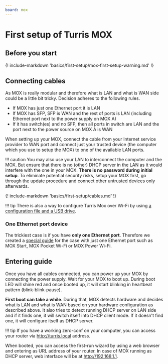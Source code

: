 ```yaml
---
board: mox
---
```

# First setup of Turris MOX

## Before you start

{! include-markdown 'basics/first-setup/mox-first-setup-warning.md' !}

## Connecting cables

As MOX is really modular and therefore what is LAN and what is WAN side could
be a little bit tricky. Decision adheres to the following rules.

* If MOX has just one Ethernet port it is LAN
* If MOX has SFP, SFP is WAN and the rest of ports is LAN (including
  Ethernet port next to the power supply on MOX A)
* If it has switch(es) and no SFP, then all ports in switch are LAN and the
  port next to the power source on MOX A is WAN

When setting up your MOX, connect the cable from your Internet service provider
to WAN port and connect just your trusted device (the computer which you use
to setup the MOX) to one of the available LAN ports.

!!! caution
    You may also use your LAN to interconnect the computer and the MOX. But
    ensure that there is no (other) DHCP server in the LAN as it would
    interfere with the one in your MOX. **There is no password during initial
    setup**. To eliminate potential security risks, setup your MOX first, go
    through the update procedure and connect other untrusted devices only
    afterwards.

{! include-markdown 'basics/first-setup/cables.md' !}

!!! tip
    There is also a way to configure Turris Mox over Wi-Fi by using [a configuration
    file and a USB drive](./ethernetless.md).

### One Ethernet port device

The trickiest case is if you have **only one Ethernet port**. Therefore we
created a [special guide](mox-cpu-only.md) for the case with just one Ethernet
port such as MOX Start, MOX Pocket Wi-Fi or MOX Power Wi-Fi.

## Entering guide

Once you have all cables connected, you can power up your MOX by connecting the
power supply. Wait for your MOX to boot up. During boot LED will shine red and
once booted up, it will start blinking in heartbeat pattern
(blink-blink-pause).

**First boot can take a while**. During that, MOX detects hardware and decides
what is LAN and what is WAN based on your hardware configuration as described
above. It also tries to detect running DHCP server on LAN side and if it finds
one, it will switch itself into DHCP client mode. If it doesn't find one, it
will configure itself as DHCP server.

!!! tip
	If you have a working zero-conf on your computer, you can access your
    router via <http://turris.local> address.

When booted, you can access the first-run wizard by using a web browser and
entering as URL address of your router. In case of MOX running as DHCP server, web
interface will be at <http://192.168.1.1>.
